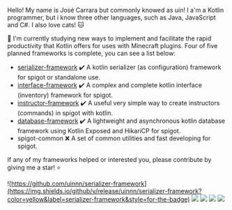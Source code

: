 Hello! My name is José Carrara but commonly knowed as uin! 
I a'm a Kotlin programmer, but i know three other languages, such as Java, JavaScript and C#. I also love cats! 🐱

📖 I'm currently studying new ways to implement and facilitate the rapid productivity that Kotlin offers for uses with Minecraft plugins.
Four of five planned frameworks is complete, you can see a list below:

- [serializer-framework](https://github.com/uinnn/serializer-framework) ✔️ A kotlin serializer (as configuration) framework for spigot or standalone use.
- [interface-framework](https://github.com/uinnn/interface-framework) ✔️ A complex and complete kotlin interface (inventory) framework for spigot.
- [instructor-framework](https://github.com/uinnn/instructor-framework) ✔️ A useful very simple way to create instructors (commands) in spigot with kotlin.
- [database-framework](https://github.com/uinnn/database-framework) ✔️ A lightweight and asynchronous kotlin database framework using Kotlin Exposed and HikariCP for spigot.
- spigot-common :x: A set of common utilities and fast developing for spigot.

If any of my frameworks helped or interested you, please contribute by giving me a star! :star:

![https://github.com/uinnn/serializer-framework](https://img.shields.io/github/v/release/uinnn/serializer-framework?color=yellow&label=serializer-framework&style=for-the-badge)
![](https://img.shields.io/github/v/release/uinnn/interface-framework?color=green&label=interface-framework&style=for-the-badge)
![](https://img.shields.io/github/v/release/uinnn/instructor-framework?color=orange&label=instructor-framework&style=for-the-badge)
![](https://img.shields.io/github/v/release/uinnn/database-framework?color=blue&label=database-framework&style=for-the-badge)
![](https://img.shields.io/static/v1?style=for-the-badge&label=spigot-common&message=Development&color=red)
